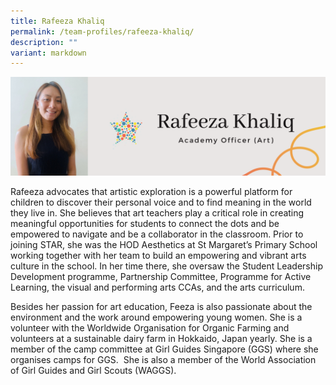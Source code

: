 ```yaml
---
title: Rafeeza Khaliq
permalink: /team-profiles/rafeeza-khaliq/
description: ""
variant: markdown
---
```

![](/images/Profile%20Pictures/16.png)

Rafeeza advocates that artistic exploration is a powerful platform for children to discover their personal voice and to find meaning in the world they live in. She believes that art teachers play a critical role in creating meaningful opportunities for students to connect the dots and be empowered to navigate and be a collaborator in the classroom. Prior to joining STAR, she was the HOD Aesthetics at St Margaret’s Primary School working together with her team to build an empowering and vibrant arts culture in the school. In her time there, she oversaw the Student Leadership Development programme, Partnership Committee, Programme for Active Learning, the visual and performing arts CCAs, and the arts curriculum.

Besides her passion for art education, Feeza is also passionate about the environment and the work around empowering young women. She is a volunteer with the Worldwide Organisation for Organic Farming and volunteers at a sustainable dairy farm in Hokkaido, Japan yearly. She is a member of the camp committee at Girl Guides Singapore (GGS) where she organises camps for GGS.  She is also a member of the World Association of Girl Guides and Girl Scouts (WAGGS).